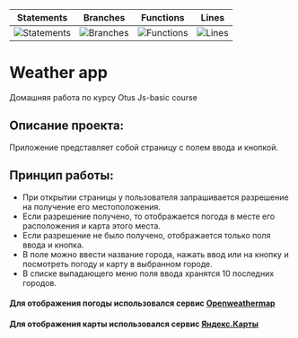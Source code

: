| Statements                                                                      | Branches                                                                    | Functions                                                                | Lines                                                                 |
| ------------------------------------------------------------------------------- | --------------------------------------------------------------------------- | ------------------------------------------------------------------------ | --------------------------------------------------------------------- |
| ![Statements](https://img.shields.io/badge/statements-91.57%25-brightgreen.svg) | ![Branches](https://img.shields.io/badge/branches-93.33%25-brightgreen.svg) | ![Functions](https://img.shields.io/badge/functions-83.33%25-yellow.svg) | ![Lines](https://img.shields.io/badge/lines-91.57%25-brightgreen.svg) |

# Weather app

Домашняя работа по курсу Otus Js-basic course

## Описание проекта:

Приложение представляет собой страницу с полем ввода и кнопкой.

## Принцип работы:

- При открытии страницы у пользователя запрашивается разрешение на получение его местоположения.
- Если разрешение получено, то отображается погода в месте его расположения и карта этого места.
- Если разрешение не было получено, отображается только поля ввода и кнопка.
- В поле можно ввести название города, нажать ввод или на кнопку и посмотреть погоду и карту в выбранном городе.
- В списке выпадающего меню поля ввода хранятся 10 последних городов.

#### Для отображения погоды использовался сервис [Openweathermap](https://openweathermap.org/current)

#### Для отображения карты использовался сервис [Яндекс.Карты](https://yandex.ru/dev/maps/)
